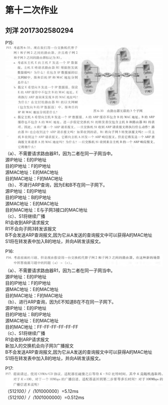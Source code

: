# 第十二次作业
## 刘洋 2017302580294
P15:![P15](./P15.png)<br>
（a）、不需要请求路由器R1，因为二者在同一子网当中。<br>
源IP地址：E的IP地址<br>
目的IP地址：F的IP地址<br>
源MAC地址：E的MAC地址<br>
目的MAC地址：F的MAC地址<br>
（b）、不进行ARP查询，因为E和B不在同一子网下。<br>
源IP地址：E的IP地址<br>
目的IP地址：B的IP地址<br>
源MAC地址：E的MAC地址<br>
目的MAC地址：E与子网3接口的MAC地址<br>
（c）、S1将继续广播<br>
R1会收到ARP请求报文<br>
R1不会向子网3转发该报文<br>
B不会发送ARP查询报文,因为它从A发送的查询报文中可以获得A的MAC地址<br>
S1将在转发表中加入B的地址，并向A转发该报文。<br>

P16:![P16](./P16.png)<br>
（a）、不需要请求路由器R1，因为二者在同一子网当中。<br>
源IP地址：E的IP地址<br>
目的IP地址：F的IP地址<br>
源MAC地址：E的MAC地址<br>
目的MAC地址：F的MAC地址<br>
（b）、进行ARP查询，因为E不知道B在不在同一子网下。<br>
源IP地址：E的IP地址<br>
目的IP地址：B的IP地址<br>
源MAC地址：E的MAC地址<br>
目的MAC地址：FF-FF-FF-FF-FF-FF<br>
（c）、S1将继续广播<br>
R1会收到ARP请求报文<br>
新加入的交换机会向子网3广播报文<br>
B不会发送ARP查询报文,因为它从A发送的查询报文中可以获得A的MAC地址<br>
S1将在转发表中加入B的地址，并向A转发该报文。<br>

P17:![P17](./P17.png)<br>
（512*100）/（10*1000000）=5.12ms<br>
（512*100）/（100*1000000）=0.512ms